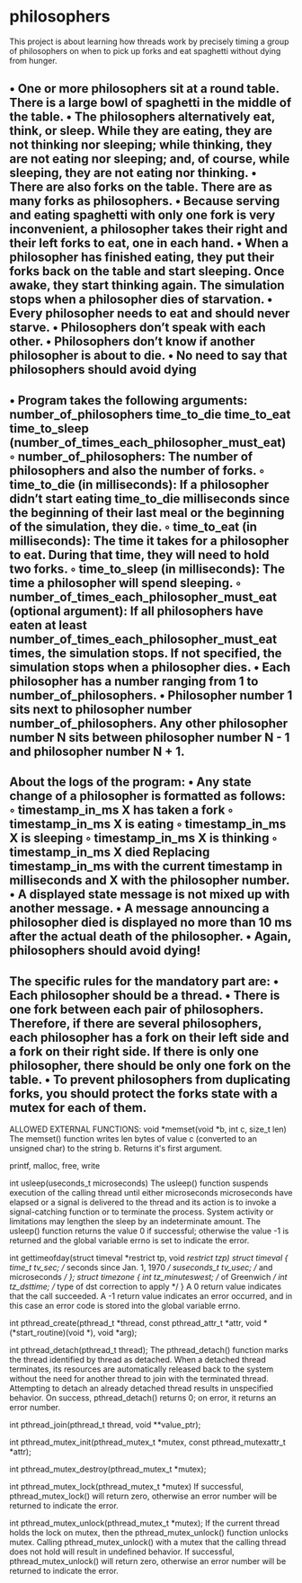 # philosophers
This project is about learning how threads work by precisely timing a group of philosophers on when to pick up forks and eat spaghetti without dying from hunger.

• One or more philosophers sit at a round table.
There is a large bowl of spaghetti in the middle of the table.
• The philosophers alternatively eat, think, or sleep.
While they are eating, they are not thinking nor sleeping;
while thinking, they are not eating nor sleeping;
and, of course, while sleeping, they are not eating nor thinking.
• There are also forks on the table. There are as many forks as philosophers.
• Because serving and eating spaghetti with only one fork is very inconvenient, a
philosopher takes their right and their left forks to eat, one in each hand.
• When a philosopher has finished eating, they put their forks back on the table and
start sleeping. Once awake, they start thinking again. The simulation stops when
a philosopher dies of starvation.
• Every philosopher needs to eat and should never starve.
• Philosophers don’t speak with each other.
• Philosophers don’t know if another philosopher is about to die.
• No need to say that philosophers should avoid dying
-------
• Program takes the following arguments:
number_of_philosophers time_to_die time_to_eat time_to_sleep
(number_of_times_each_philosopher_must_eat)
◦ number_of_philosophers: The number of philosophers and also the number
of forks.
◦ time_to_die (in milliseconds): If a philosopher didn’t start eating time_to_die
milliseconds since the beginning of their last meal or the beginning of the simulation, they die.
◦ time_to_eat (in milliseconds): The time it takes for a philosopher to eat.
During that time, they will need to hold two forks.
◦ time_to_sleep (in milliseconds): The time a philosopher will spend sleeping.
◦ number_of_times_each_philosopher_must_eat (optional argument): If all
philosophers have eaten at least number_of_times_each_philosopher_must_eat
times, the simulation stops. If not specified, the simulation stops when a
philosopher dies.
• Each philosopher has a number ranging from 1 to number_of_philosophers.
• Philosopher number 1 sits next to philosopher number number_of_philosophers.
Any other philosopher number N sits between philosopher number N - 1 and philosopher number N + 1.
-------
About the logs of the program:
• Any state change of a philosopher is formatted as follows:
◦ timestamp_in_ms X has taken a fork
◦ timestamp_in_ms X is eating
◦ timestamp_in_ms X is sleeping
◦ timestamp_in_ms X is thinking
◦ timestamp_in_ms X died
Replacing timestamp_in_ms with the current timestamp in milliseconds
and X with the philosopher number.
• A displayed state message is not mixed up with another message.
• A message announcing a philosopher died is displayed no more than 10 ms
after the actual death of the philosopher.
• Again, philosophers should avoid dying!
------
The specific rules for the mandatory part are:
• Each philosopher should be a thread.
• There is one fork between each pair of philosophers. Therefore, if there are several
philosophers, each philosopher has a fork on their left side and a fork on their right
side. If there is only one philosopher, there should be only one fork on the table.
• To prevent philosophers from duplicating forks, you should protect the forks state
with a mutex for each of them.
------
ALLOWED EXTERNAL FUNCTIONS:
void *memset(void *b, int c, size_t len)
	The memset() function writes len bytes of value c (converted to an unsigned char) to the string b.
	Returns it's first argument.

printf, malloc, free, write

int	usleep(useconds_t microseconds)
	The usleep() function suspends execution of the calling thread until either microseconds microseconds have elapsed or a signal is delivered to the thread and its action is to invoke a signal-catching function or to terminate the process.  System activity or limitations may lengthen the sleep by an indeterminate amount.
	The usleep() function returns the value 0 if successful; otherwise the value -1 is returned and the global variable errno is set to indicate the error.

int	gettimeofday(struct timeval *restrict tp, void *restrict tzp)
	struct timeval {
             time_t       tv_sec;   /* seconds since Jan. 1, 1970 */
             suseconds_t  tv_usec;  /* and microseconds */
    };
    struct timezone {
            int     tz_minuteswest; /* of Greenwich */
            int     tz_dsttime;     /* type of dst correction to apply */ }
	A 0 return value indicates that the call succeeded.  A -1 return value indicates an error occurred, and in this case an error code is stored into the global variable errno.

int	pthread_create(pthread_t *thread, const pthread_attr_t *attr, void *(*start_routine)(void *), void *arg);

int	pthread_detach(pthread_t thread);
	The pthread_detach() function marks the thread identified by thread as detached.  When a detached thread terminates, its resources are automatically released back to the system without the need for another thread to join with the terminated thread. Attempting to detach an already detached thread results in
    unspecified behavior.
    On success, pthread_detach() returns 0; on error, it returns an error number.

int	pthread_join(pthread_t thread, void **value_ptr); 

int pthread_mutex_init(pthread_mutex_t *mutex, const pthread_mutexattr_t *attr);

int pthread_mutex_destroy(pthread_mutex_t *mutex);

int pthread_mutex_lock(pthread_mutex_t *mutex)
	If successful, pthread_mutex_lock() will return zero, otherwise an error number will be returned to indicate the error.

int pthread_mutex_unlock(pthread_mutex_t *mutex);
	If the current thread holds the lock on mutex, then the pthread_mutex_unlock() function unlocks mutex.
	Calling pthread_mutex_unlock() with a mutex that the calling thread does not hold will result in undefined behavior.
    If successful, pthread_mutex_unlock() will return zero, otherwise an error number will be returned to indicate the error.